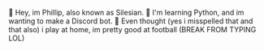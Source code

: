 🙂 Hey, im Phillip, also known as Silesian.
📖 I'm learning Python, and im wanting to make a Discord bot.
🥅 Even thought (yes i misspelled that and that also) i play at home, im pretty good at football
(BREAK FROM TYPING LOL)

<!---
SilesianMaps/SilesianMaps is a ✨ special ✨ repository because its `README.md` (this file) appears on your GitHub profile.
You can click the Preview link to take a look at your changes.
--->
